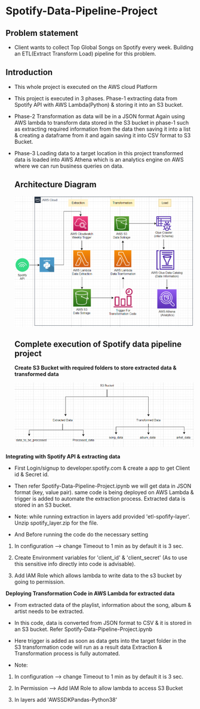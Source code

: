 # Spotify-Data-Pipeline-Project
 
## Problem statement 
- Client wants to collect Top Global Songs on Spotify every week. Building an ETL(Extract Transform Load) pipeline for this problem.

## Introduction

- This whole project is executed on the AWS cloud Platform
  
- This project is executed in 3 phases. Phase-1 extracting data from Spotify API with AWS Lambda(Python) & storing it into an S3 bucket.
  
- Phase-2 Transformation as data will be in a JSON format Again using AWS lambda to transform data stored in the S3 bucket in phase-1 such as extracting required information from the data then saving it into a list & creating a dataframe from it and again saving it into CSV format to S3 Bucket.

- Phase-3 Loading data to a target location in this project transformed data is loaded into AWS Athena which is an analytics engine on AWS where we can run business queries on data.
  

  ## Architecture Diagram 

  ![This is architecture](https://github.com/VighneshKharge/Spotify-Data-Pipline-Project/blob/main/Architecture.png)

  ## Complete execution of Spotify data pipeline project

  **Create S3 Bucket with required folders to store extracted data & transformed data**

  ![S3 Buckets](https://github.com/VighneshKharge/Spotify-Data-Pipline-Project/blob/main/S3%20Folders.png)

  

 **Integrating with Spotify API & extracting data**
  - First Login/signup to developer.spotify.com & create a app to get Client id & Secret id.
  - Then refer Spotify-Data-Pipeline-Project.ipynb we will get data in JSON format (key, value pair). same code is being deployed on AWS Lambda & trigger is added to automate the extraction process. Extracted data is stored in an S3 bucket.
 
 - Note: while running extraction in layers add provided 'etl-spofify-layer'. Unzip spotify_layer.zip for the file.

 - And Before running the code do the necessary setting
1. In configuration --> change Timeout to 1 min as by default it is 3 sec.
2. Create Environment variables for 'client_id' & 'client_secret'
      (As to use this sensitive info directly into code is advisable).

3. Add IAM Role which allows lambda to write data to the s3 bucket by going to permission.

    
   

 **Deploying Transformation Code in AWS Lambda for extracted data**

 - From extracted data of the playlist, information about the song, album & artist needs to be extracted.

 - In this code, data is converted from JSON format to CSV & it is stored in an S3 bucket. Refer Spotify-Data-Pipeline-Project.ipynb

 - Here trigger is added as soon as data gets into the target folder in the S3 transformation code will run as a result data Extraction & Transformation process is fully automated. 

 - Note:
  1. In configuration --> change Timeout to 1 min as by default it is 3 sec.
  2. In Permission --> Add IAM Role to allow lambda to access S3 Bucket

  3. In layers add  'AWSSDKPandas-Python38'
 

 

 
 
   
    
  

  
